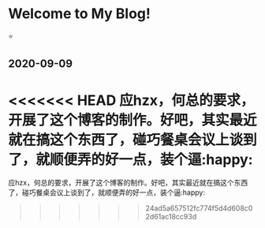 # Welcome to My Blog!

:star:



## 2020-09-09

<<<<<<< HEAD
应hzx，何总的要求，开展了这个博客的制作。好吧，其实最近就在搞这个东西了，碰巧餐桌会议上谈到了，就顺便弄的好一点，装个逼:happy:
=======
应hzx，何总的要求，开展了这个博客的制作。好吧，其实最近就在搞这个东西了，碰巧餐桌会议上谈到了，就顺便弄的好一点，装个逼:happy:
>>>>>>> 24ad5a657512fc774f5d4d608c02d61ac18cc93d
